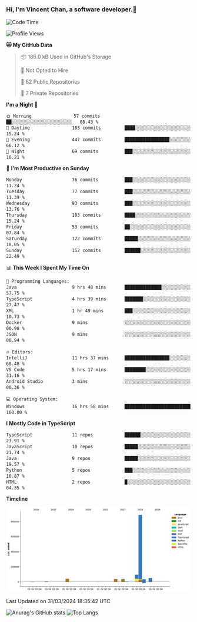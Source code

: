 ### Hi, I'm Vincent Chan, a software developer.👋

<!--
**hkvincent/hkvincent** is a ✨ _special_ ✨ repository because its `README.md` (this file) appears on your GitHub profile.

Here are some ideas to get you started:

- 🔭 I’m currently working on ...
- 🌱 I’m currently learning ...
- 👯 I’m looking to collaborate on ...
- 🤔 I’m looking for help with ...
- 💬 Ask me about ...
- 📫 How to reach me: ...
- 😄 Pronouns: ...
- ⚡ Fun fact: ...
-->
<!--START_SECTION:waka-->
![Code Time](http://img.shields.io/badge/Code%20Time-970%20hrs%2013%20mins-blue)

![Profile Views](http://img.shields.io/badge/Profile%20Views-0-blue)

**🐱 My GitHub Data** 

> 📦 186.0 kB Used in GitHub's Storage 
 > 
> 🚫 Not Opted to Hire
 > 
> 📜 82 Public Repositories 
 > 
> 🔑 7 Private Repositories 
 > 
**I'm a Night 🦉** 

```text
🌞 Morning                57 commits          ██░░░░░░░░░░░░░░░░░░░░░░░   08.43 % 
🌆 Daytime                103 commits         ████░░░░░░░░░░░░░░░░░░░░░   15.24 % 
🌃 Evening                447 commits         █████████████████░░░░░░░░   66.12 % 
🌙 Night                  69 commits          ███░░░░░░░░░░░░░░░░░░░░░░   10.21 % 
```
📅 **I'm Most Productive on Sunday** 

```text
Monday                   76 commits          ███░░░░░░░░░░░░░░░░░░░░░░   11.24 % 
Tuesday                  77 commits          ███░░░░░░░░░░░░░░░░░░░░░░   11.39 % 
Wednesday                93 commits          ███░░░░░░░░░░░░░░░░░░░░░░   13.76 % 
Thursday                 103 commits         ████░░░░░░░░░░░░░░░░░░░░░   15.24 % 
Friday                   53 commits          ██░░░░░░░░░░░░░░░░░░░░░░░   07.84 % 
Saturday                 122 commits         █████░░░░░░░░░░░░░░░░░░░░   18.05 % 
Sunday                   152 commits         ██████░░░░░░░░░░░░░░░░░░░   22.49 % 
```


📊 **This Week I Spent My Time On** 

```text
💬 Programming Languages: 
Java                     9 hrs 48 mins       ██████████████░░░░░░░░░░░   57.75 % 
TypeScript               4 hrs 39 mins       ███████░░░░░░░░░░░░░░░░░░   27.47 % 
XML                      1 hr 49 mins        ███░░░░░░░░░░░░░░░░░░░░░░   10.73 % 
Docker                   9 mins              ░░░░░░░░░░░░░░░░░░░░░░░░░   00.98 % 
JSON                     9 mins              ░░░░░░░░░░░░░░░░░░░░░░░░░   00.94 % 

🔥 Editors: 
IntelliJ                 11 hrs 37 mins      █████████████████░░░░░░░░   68.48 % 
VS Code                  5 hrs 17 mins       ████████░░░░░░░░░░░░░░░░░   31.16 % 
Android Studio           3 mins              ░░░░░░░░░░░░░░░░░░░░░░░░░   00.36 % 

💻 Operating System: 
Windows                  16 hrs 58 mins      █████████████████████████   100.00 % 
```

**I Mostly Code in TypeScript** 

```text
TypeScript               11 repos            ██████░░░░░░░░░░░░░░░░░░░   23.91 % 
JavaScript               10 repos            █████░░░░░░░░░░░░░░░░░░░░   21.74 % 
Java                     9 repos             █████░░░░░░░░░░░░░░░░░░░░   19.57 % 
Python                   5 repos             ███░░░░░░░░░░░░░░░░░░░░░░   10.87 % 
HTML                     2 repos             █░░░░░░░░░░░░░░░░░░░░░░░░   04.35 % 
```



**Timeline**

![Lines of Code chart](https://raw.githubusercontent.com/hkvincent/hkvincent/main/assets/bar_graph.png)


 Last Updated on 31/03/2024 18:35:42 UTC
<!--END_SECTION:waka-->
![Anurag's GitHub stats](https://github-readme-stats.vercel.app/api?username=hkvincent&rank_icon=github&hide=contribs,prs)
![Top Langs](https://github-readme-stats.vercel.app/api/top-langs/?username=hkvincent&layout=compact)

